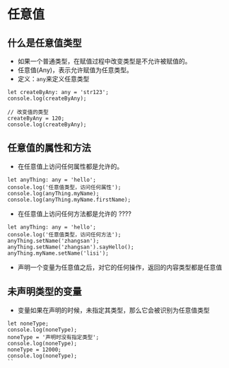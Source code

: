 # 任意值

## 什么是任意值类型
- 如果一个普通类型，在赋值过程中改变类型是不允许被赋值的。
- 任意值(Any)，表示允许赋值为任意类型。
- 定义：`any`来定义任意类型
```
let createByAny: any = 'str123';
console.log(createByAny);

// 改变值的类型
createByAny = 120;
console.log(createByAny);
```

## 任意值的属性和方法
- 在任意值上访问任何属性都是允许的。
```
let anyThing: any = 'hello';
console.log('任意值类型，访问任何属性');
console.log(anyThing.myName);
console.log(anyThing.myName.firstName); 
```

- 在任意值上访问任何方法都是允许的 ????
```
let anyThing: any = 'hello';
console.log('任意值类型，访问任何方法');
anyThing.setName('zhangsan');
anyThing.setName('zhangsan').sayHello();
anyThing.myName.setName('lisi');
```

- 声明一个变量为任意值之后，对它的任何操作，返回的内容类型都是任意值


## 未声明类型的变量
- 变量如果在声明的时候，未指定其类型，那么它会被识别为任意值类型
```
let noneType;
console.log(noneType);
noneType = '声明时没有指定类型';
console.log(noneType);
noneType = 12000;
console.log(noneType);
``